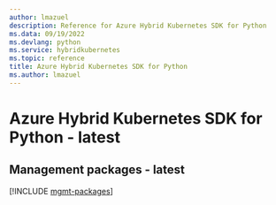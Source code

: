 ```yaml
---
author: lmazuel
description: Reference for Azure Hybrid Kubernetes SDK for Python
ms.data: 09/19/2022
ms.devlang: python
ms.service: hybridkubernetes
ms.topic: reference
title: Azure Hybrid Kubernetes SDK for Python
ms.author: lmazuel
---
```

# Azure Hybrid Kubernetes SDK for Python - latest

## Management packages - latest
[!INCLUDE [mgmt-packages](hybrid-kubernetes-mgmt-index.md)]